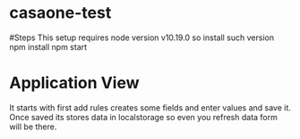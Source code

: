 # casaone-test

#Steps
This setup requires node version v10.19.0 so install such version
npm install
npm start


# Application View

It starts with first add rules
creates some fields and enter values and save it. Once saved its stores data in localstorage so even you refresh data form will be there.

